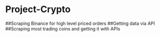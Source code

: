 # Project-Crypto
##Scraping Binance for high level priced orders
##Getting data via API
##Scraping most trading coins and getting it with APIs

